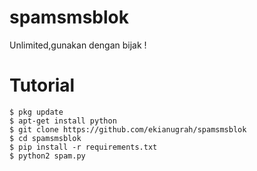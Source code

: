 # spamsmsblok
Unlimited,gunakan dengan bijak !

# Tutorial
```shell
$ pkg update
$ apt-get install python
$ git clone https://github.com/ekianugrah/spamsmsblok
$ cd spamsmsblok
$ pip install -r requirements.txt
$ python2 spam.py  
